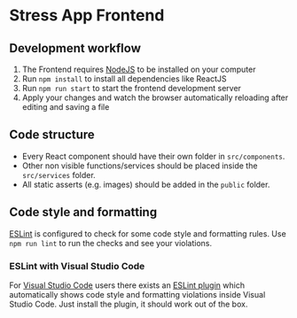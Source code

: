 # Stress App Frontend

## Development workflow
1. The Frontend requires [NodeJS](https://nodejs.org/en/) to be installed on your computer
2. Run `npm install` to install all dependencies like ReactJS
3. Run `npm run start` to start the frontend development server
4. Apply your changes and watch the browser automatically reloading after editing and saving a file

## Code structure
- Every React component should have their own folder in `src/components`.
- Other non visible functions/services should be placed inside the `src/services` folder.
- All static asserts (e.g. images) should be added in the `public` folder.

## Code style and formatting
[ESLint](https://eslint.org) is configured to check for some code style and formatting rules.
Use `npm run lint` to run the checks and see your violations.

### ESLint with Visual Studio Code
For [Visual Studio Code](https://code.visualstudio.com) users there exists an [ESLint plugin](https://marketplace.visualstudio.com/items?itemName=dbaeumer.vscode-eslint)
which automatically shows code style and formatting violations inside Visual Studio Code. Just install the plugin, it should work out of the box.

